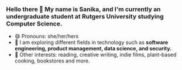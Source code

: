 ### Hello there 👋 My name is Sanika, and I'm currently an undergraduate student at Rutgers University studying Computer Science.

- 😄  Pronouns: she/her/hers
- 🔭  I am exploring different fields in technology such as **software engineering, product management, data science, and security.**
- 💭  Other interests: reading, creative writing, indie films, plant-based cooking, bookstores and more.

